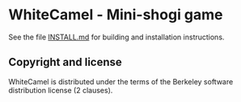 <!--- OASIS_START --->
<!--- DO NOT EDIT (digest: bfeeadd3999e7cd6e95cbd25a61c5d9a) --->

WhiteCamel - Mini-shogi game
============================

See the file [INSTALL.md](INSTALL.md) for building and installation
instructions.

Copyright and license
---------------------

WhiteCamel is distributed under the terms of the Berkeley software
distribution license (2 clauses).

<!--- OASIS_STOP --->
